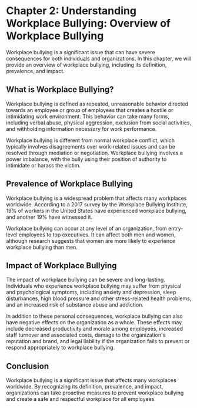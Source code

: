 Chapter 2: Understanding Workplace Bullying: Overview of Workplace Bullying
===========================================================================

Workplace bullying is a significant issue that can have severe consequences for both individuals and organizations. In this chapter, we will provide an overview of workplace bullying, including its definition, prevalence, and impact.

What is Workplace Bullying?
---------------------------

Workplace bullying is defined as repeated, unreasonable behavior directed towards an employee or group of employees that creates a hostile or intimidating work environment. This behavior can take many forms, including verbal abuse, physical aggression, exclusion from social activities, and withholding information necessary for work performance.

Workplace bullying is different from normal workplace conflict, which typically involves disagreements over work-related issues and can be resolved through mediation or negotiation. Workplace bullying involves a power imbalance, with the bully using their position of authority to intimidate or harass the victim.

Prevalence of Workplace Bullying
--------------------------------

Workplace bullying is a widespread problem that affects many workplaces worldwide. According to a 2017 survey by the Workplace Bullying Institute, 19% of workers in the United States have experienced workplace bullying, and another 19% have witnessed it.

Workplace bullying can occur at any level of an organization, from entry-level employees to top executives. It can affect both men and women, although research suggests that women are more likely to experience workplace bullying than men.

Impact of Workplace Bullying
----------------------------

The impact of workplace bullying can be severe and long-lasting. Individuals who experience workplace bullying may suffer from physical and psychological symptoms, including anxiety and depression, sleep disturbances, high blood pressure and other stress-related health problems, and an increased risk of substance abuse and addiction.

In addition to these personal consequences, workplace bullying can also have negative effects on the organization as a whole. These effects may include decreased productivity and morale among employees, increased staff turnover and associated costs, damage to the organization's reputation and brand, and legal liability if the organization fails to prevent or respond appropriately to workplace bullying.

Conclusion
----------

Workplace bullying is a significant issue that affects many workplaces worldwide. By recognizing its definition, prevalence, and impact, organizations can take proactive measures to prevent workplace bullying and create a safe and respectful workplace for all employees.
